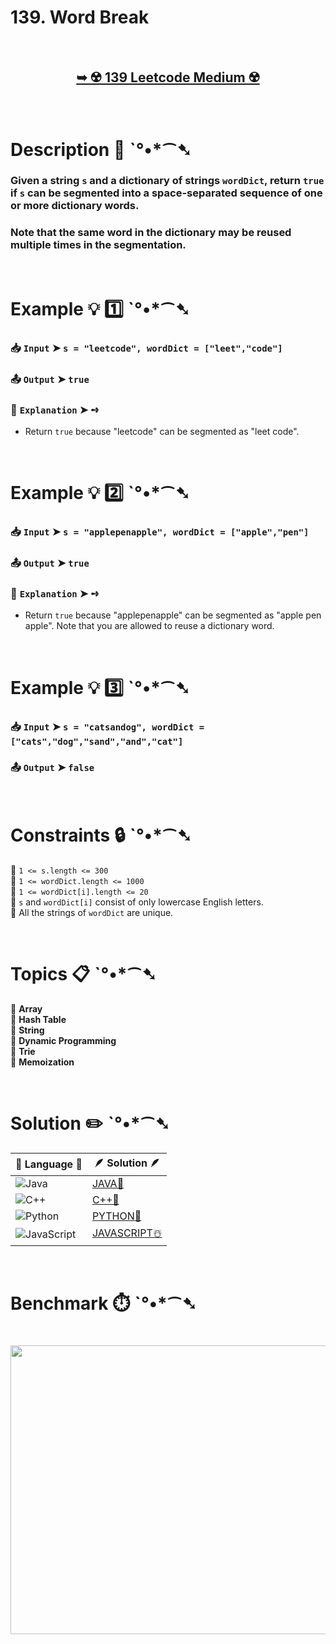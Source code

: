 # 139. Word Break

</br>

<h2 align="center"> 

<a href="https://leetcode.com/problems/word-break/description/"><strong>➥ ☢️ 139 Leetcode Medium ☢️ </strong></a>
</h2>

</br>

# Description 📜 ˋ°•*⁀➷

### Given a string `s` and a dictionary of strings `wordDict`, return `true` if `s` can be segmented into a space-separated sequence of one or more dictionary words.

### Note that the same word in the dictionary may be reused multiple times in the segmentation.

</br>

# Example 💡 1️⃣ ˋ°•*⁀➷

  ### 📥 `Input`  ➤ `s = "leetcode", wordDict = ["leet","code"]`

  ### 📤 `Output`  ➤ `true`

  ### 🔦 `Explanation`  ➤ ➺

  - Return `true` because "leetcode" can be segmented as "leet code".

</br>

# Example 💡 2️⃣ ˋ°•*⁀➷

  ### 📥 `Input`  ➤ `s = "applepenapple", wordDict = ["apple","pen"]`

  ### 📤 `Output`  ➤ `true`

  ### 🔦 `Explanation`  ➤ ➺

  - Return `true` because "applepenapple" can be segmented as "apple pen apple". Note that you are allowed to reuse a dictionary word.

</br>

# Example 💡 3️⃣ ˋ°•*⁀➷

  ### 📥 `Input`  ➤ `s = "catsandog", wordDict = ["cats","dog","sand","and","cat"]`

  ### 📤 `Output`  ➤ `false`

</br>

# Constraints 🔒 ˋ°•*⁀➷

🔹 `1 <= s.length <= 300` </br>
🔹 `1 <= wordDict.length <= 1000` </br>
🔹 `1 <= wordDict[i].length <= 20` </br>
🔹 `s` and `wordDict[i]` consist of only lowercase English letters. </br>
🔹 All the strings of `wordDict` are unique. </br>

</br>

# Topics 📋 ˋ°•*⁀➷

🔸 **Array** </br>
🔸 **Hash Table** </br>
🔸 **String** </br>
🔸 **Dynamic Programming** </br>
🔸 **Trie** </br>
🔸 **Memoization** </br>

</br>

# Solution ✏️ ˋ°•*⁀➷

| 📒 Language 📒  | 🪶 Solution 🪶 |
| ------------- | ------------- |
|  ![Java](https://img.shields.io/badge/java-%23ED8B00.svg?style=for-the-badge&logo=openjdk&logoColor=white)  | [JAVA🍁]() |
|  ![C++](https://img.shields.io/badge/c++-%2300599C.svg?style=for-the-badge&logo=c%2B%2B&logoColor=white)  | [C++🎲]()  |
|  ![Python](https://img.shields.io/badge/python-3670A0?style=for-the-badge&logo=python&logoColor=ffdd54)    | [PYTHON🍰]() |
| ![JavaScript](https://img.shields.io/badge/javascript-%23323330.svg?style=for-the-badge&logo=javascript&logoColor=%23F7DF1E)   | [JAVASCRIPT☃️]() |

</br>

# Benchmark ⏱️ ˋ°•*⁀➷

<h1  align="center" >

<img src ="https://github.com/user-attachments/assets/" width = "700px" height="462px" />

</h1>
